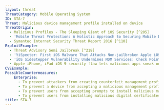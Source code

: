 ```yaml
---
layout: threat
ThreatCategory: Mobile Operating System
ID: STA-7
Threat: Malicious device management profile installed on device
ThreatOrigin:
  - Malicious Profiles - The Sleeping Giant of iOS Security [^205]
  - 'Mobile Threat Protection: A Holistic Approach to Securing Mobile Data and Devices [^61]'
  - Symantec Internet Security Threat Report 2016 [^110]
ExploitExample:
  - Threat Advisory Semi Jailbreak [^218]
  - 'YiSpecter: First iOS Malware That Attacks Non-jailbroken Apple iOS Devices by Abusing Private APIs [^43]'
  - 'iOS SideStepper Vulnerability Undermines MDM Services: Check Point [^44]'
  - Apple iPhone, iPad iOS 9 security flaw lets malicious apps sneak onto enterprise devices [^45]
CVEExample:
PossibleCountermeasures:
    Enterprise:
      - To prevent attackers from creating counterfeit management profiles by signing them with stolen enterprise certificates, ensure strong security measures are used to protect both enterprise access to trusted certificate services (e.g., VeriSign) and any obtained certficates (e.g. MDM server certificates, Apple Push Notification Services certificates).
      - To prevent a device from accepting a malicious management profile after enrollment, use EMM/MDM solutions in combination with devices that properly verify the integrity and authenticity of device management profiles prior to their application, such as by using digitally-signed profiles.
      - To prevent users from accepting prompts to install malicious management profiles, educate users about the risks associated with installing an untrusted profile and ensure that enrollment processes allow users to know when management profiles are legitimate (e.g., in-person enrollment, or secure out-of-band deployment methods such as digitally-signed or encrypted e-mails.
      - To prevent users from installing malicious digital certificates, which can be used to greatly facilitate this form of attack, educate users about the risks associated with installing digital certifications, and ensure that installation processes allow users to know when digital certificates are legitimate (e.g., in-person enrollment, or secure out-of-band deployment methods such as digitally-signed or encrypted e-mails).
title: STA-7
---
```

